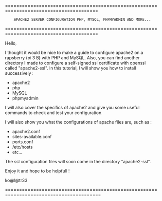 =======================================================================================

		APACHE2 SERVER CONFIGURATION PHP, MYSQL, PHPMYADMIN AND MORE...

=======================================================================================

Hello,

I thought it would be nice to make a guide to configure apache2 on a rapsberry
(pi 3 B) with PHP and MySQL.
Also, you can find another directory I made to configure a self-signed ssl
certificate with openssl called "apache2-ssl".
In this tutorial, I will show you how to install successively :
+ apache2
+ php
+ MySQL
+ phpmyadmin

I will also cover the specifics of apache2 and give you some useful commands
to check and test your configuration.

I will also show you what the configurations of apache files are, such as :
+ apache2.conf
+ sites-available.conf
+ ports.conf
+ /etc/hosts
+ etc...

The ssl configuration files will soon come in the directory "apache2-ssl".

Enjoy it and hope to be helpfull !

ko@l@tr33

========================================================================================
